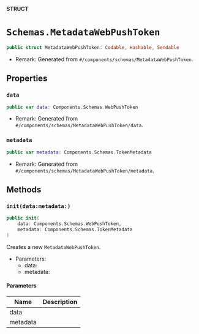 **STRUCT**

# `Schemas.MetadataWebPushToken`

```swift
public struct MetadataWebPushToken: Codable, Hashable, Sendable
```

- Remark: Generated from `#/components/schemas/MetadataWebPushToken`.

## Properties
### `data`

```swift
public var data: Components.Schemas.WebPushToken
```

- Remark: Generated from `#/components/schemas/MetadataWebPushToken/data`.

### `metadata`

```swift
public var metadata: Components.Schemas.TokenMetadata
```

- Remark: Generated from `#/components/schemas/MetadataWebPushToken/metadata`.

## Methods
### `init(data:metadata:)`

```swift
public init(
    data: Components.Schemas.WebPushToken,
    metadata: Components.Schemas.TokenMetadata
)
```

Creates a new `MetadataWebPushToken`.

- Parameters:
  - data:
  - metadata:

#### Parameters

| Name | Description |
| ---- | ----------- |
| data |  |
| metadata |  |